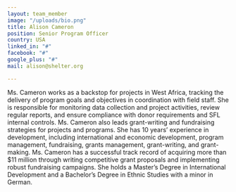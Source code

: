 ```yaml
---
layout: team_member
image: "/uploads/bio.png"
title: Alison Cameron
position: Senior Program Officer
country: USA
linked_in: "#"
facebook: "#"
google_plus: "#"
mail: alison@shelter.org

---
```

Ms. Cameron works as a backstop for projects in West Africa, tracking the delivery of program goals and objectives in coordination with field staff. She is responsible for monitoring data collection and project activities, review regular reports, and ensure compliance with donor requirements and SFL internal controls. Ms. Cameron also leads grant-writing and fundraising strategies for projects and programs. She has 10 years’ experience in development, including international and economic development, program management, fundraising, grants management, grant-writing, and grant-making. Ms. Cameron has a successful track record of acquiring more than $11 million through writing competitive grant proposals and implementing robust fundraising campaigns. She holds a Master’s Degree in International Development and a Bachelor’s Degree in Ethnic Studies with a minor in German.